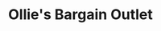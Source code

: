 ---
title: "Ollie's Bargain Outlet"
url: /browns-mills/ollies-bargain-outlet/
shop: variety store
---